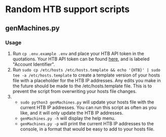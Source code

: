 # Random HTB support scripts
## genMachines.py
### Usage
1. Run `cp .env.example .env` and place your HTB API token in the quotations.  Your HTB API token can be found [here](https://app.hackthebox.com/profile/settings), and is labeled "Account Identifier".
2. Run `sudo cp /etc/hosts /etc/hosts.template && echo '{HTB}' | sudo tee -a /etc/hosts.template` to create a template version of your hosts file with a placeholder for the HTB IP addresses.  Any edits you make in the future should be made to the /etc/hosts.template file.  This is to prevent the script from overwriting your hosts file changes.
3. 
    * `sudo python3 genMachines.py` will update your hosts file with the current HTB IP addresses.  You can run this script as often as you like, and it will only update the HTB IP addresses.
    * `genMachines.py -h` will display the help menu.
    * `genMachines.py -p` will print the current HTB IP addresses to the console, in a format that would be easy to add to your hosts file.